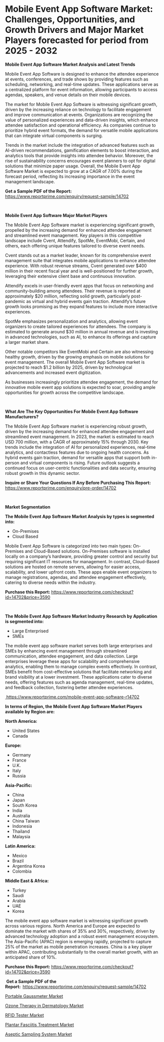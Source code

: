 <p><h1>Mobile Event App Software Market: Challenges, Opportunities, and Growth Drivers and Major Market Players forecasted for period from 2025 - 2032</h1></p><p><strong>Mobile Event App Software Market Analysis and Latest Trends</strong></p>
<p><p>Mobile Event App Software is designed to enhance the attendee experience at events, conferences, and trade shows by providing features such as scheduling, networking, and real-time updates. These applications serve as a centralized platform for event information, allowing participants to access agendas, speakers, and venue details on their mobile devices. </p><p>The market for Mobile Event App Software is witnessing significant growth, driven by the increasing reliance on technology to facilitate engagement and improve communication at events. Organizations are recognizing the value of personalized experiences and data-driven insights, which enhance attendee satisfaction and operational efficiency. As companies continue to prioritize hybrid event formats, the demand for versatile mobile applications that can integrate virtual components is surging.</p><p>Trends in the market include the integration of advanced features such as AI-driven recommendations, gamification elements to boost interaction, and analytics tools that provide insights into attendee behavior. Moreover, the rise of sustainability concerns encourages event planners to opt for digital solutions that minimize paper usage. Overall, the Mobile Event App Software Market is expected to grow at a CAGR of 7.00% during the forecast period, reflecting its increasing importance in the event management landscape.</p></p>
<p><strong>Get a Sample PDF of the Report:&nbsp;</strong> <a href="https://www.reportprime.com/enquiry/request-sample/14702?utm_campaign=1900&utm_medium=2&utm_source=Github&utm_content=ia&utm_term=20032025&utm_id=mobile-event-app-software">https://www.reportprime.com/enquiry/request-sample/14702</a></p>
<p>&nbsp;</p>
<p><strong>Mobile Event App Software Major Market Players</strong></p>
<p><p>The Mobile Event App Software market is experiencing significant growth, propelled by the increasing demand for enhanced attendee engagement and streamlined event management. Key players in this competitive landscape include Cvent, Attendify, SpotMe, EventMobi, Certain, and others, each offering unique features tailored to diverse event needs.</p><p>Cvent stands out as a market leader, known for its comprehensive event management suite that integrates mobile applications to enhance attendee experience. With robust revenue streams, Cvent generated over $400 million in their recent fiscal year and is well-positioned for further growth, leveraging their extensive client base and continuous innovation.</p><p>Attendify excels in user-friendly event apps that focus on networking and community-building among attendees. Their revenue is reported at approximately $20 million, reflecting solid growth, particularly post-pandemic as virtual and hybrid events gain traction. Attendify’s future growth looks promising as they expand features to include more interactive experiences.</p><p>SpotMe emphasizes personalization and analytics, allowing event organizers to create tailored experiences for attendees. The company is estimated to generate around $30 million in annual revenue and is investing in advanced technologies, such as AI, to enhance its offerings and capture a larger market share.</p><p>Other notable competitors like EventMobi and Certain are also witnessing healthy growth, driven by the growing emphasis on mobile solutions for event management. The overall Mobile Event App Software market is projected to reach $1.2 billion by 2025, driven by technological advancements and increased event digitization.</p><p>As businesses increasingly prioritize attendee engagement, the demand for innovative mobile event app solutions is expected to soar, providing ample opportunities for growth across the competitive landscape.</p></p>
<p>&nbsp;</p>
<p><strong>What Are The Key Opportunities For Mobile Event App Software Manufacturers?</strong></p>
<p><p>The Mobile Event App Software market is experiencing robust growth, driven by the increasing demand for enhanced attendee engagement and streamlined event management. In 2023, the market is estimated to reach USD 700 million, with a CAGR of approximately 15% through 2030. Key trends include the integration of AI for personalized experiences, real-time analytics, and contactless features due to ongoing health concerns. As hybrid events gain traction, demand for versatile apps that support both in-person and virtual components is rising. Future outlook suggests a continued focus on user-centric functionalities and data security, ensuring robust growth in this dynamic sector.</p></p>
<p><strong>Inquire or Share Your Questions If Any Before Purchasing This Report:</strong> <a href="https://www.reportprime.com/enquiry/pre-order/14702?utm_campaign=1900&utm_medium=2&utm_source=Github&utm_content=ia&utm_term=20032025&utm_id=mobile-event-app-software">https://www.reportprime.com/enquiry/pre-order/14702</a></p>
<p>&nbsp;</p>
<p><strong>Market Segmentation</strong></p>
<p><strong>The Mobile Event App Software Market Analysis by types is segmented into:</strong></p>
<p><ul><li>On-Premises</li><li>Cloud Based</li></ul></p>
<p><p>Mobile Event App Software is categorized into two main types: On-Premises and Cloud-Based solutions. On-Premises software is installed locally on a company’s hardware, providing greater control and security but requiring significant IT resources for management. In contrast, Cloud-Based solutions are hosted on remote servers, allowing for easier access, scalability, and lower upfront costs. These apps enable event organizers to manage registrations, agendas, and attendee engagement effectively, catering to diverse needs within the industry.</p></p>
<p><strong>Purchase this Report:&nbsp;</strong><a href="https://www.reportprime.com/checkout?id=14702&price=3590&utm_campaign=1900&utm_medium=2&utm_source=Github&utm_content=ia&utm_term=20032025&utm_id=mobile-event-app-software">https://www.reportprime.com/checkout?id=14702&price=3590</a></p>
<p>&nbsp;</p>
<p><strong>The Mobile Event App Software Market Industry Research by Application is segmented into:</strong></p>
<p><ul><li>Large Enterprised</li><li>SMEs</li></ul></p>
<p><p>The mobile event app software market serves both large enterprises and SMEs by enhancing event management through streamlined communication, attendee engagement, and data collection. Large enterprises leverage these apps for scalability and comprehensive analytics, enabling them to manage complex events effectively. In contrast, SMEs benefit from cost-effective solutions that facilitate networking and brand visibility at a lower investment. These applications cater to diverse needs, offering features such as agenda management, real-time updates, and feedback collection, fostering better attendee experiences.</p></p>
<p><a href="https://www.reportprime.com/mobile-event-app-software-r14702?utm_campaign=1900&utm_medium=2&utm_source=Github&utm_content=ia&utm_term=20032025&utm_id=mobile-event-app-software">&nbsp;https://www.reportprime.com/mobile-event-app-software-r14702</a></p>
<p><strong>In terms of Region, the Mobile Event App Software Market Players available by Region are:</strong></p>
<p>
    <p> <strong> North America: </strong>
        <ul>
            <li>United States</li>
            <li>Canada</li>
        </ul>
        </p> 
    <p> <strong> Europe: </strong>
        <ul>
            <li>Germany</li>
            <li>France</li>
            <li>U.K.</li>
            <li>Italy</li>
            <li>Russia</li>
        </ul>
        </p> 
    <p> <strong> Asia-Pacific: </strong>
        <ul>
            <li>China</li>
            <li>Japan</li>
            <li>South Korea</li>
            <li>India</li>
            <li>Australia</li>
            <li>China Taiwan</li>
            <li>Indonesia</li>
            <li>Thailand</li>
            <li>Malaysia</li>
        </ul>
        </p> 
    <p> <strong> Latin America: </strong>
        <ul>
            <li>Mexico</li>
            <li>Brazil</li>
            <li>Argentina Korea</li>
            <li>Colombia</li>
        </ul>
        </p> 
    <p> <strong> Middle East & Africa: </strong>
        <ul>
            <li>Turkey</li>
            <li>Saudi</li>
            <li>Arabia</li>
            <li>UAE</li>
            <li>Korea</li>
        </ul>
    </p>
    </p>
<p><p>The mobile event app software market is witnessing significant growth across various regions. North America and Europe are expected to dominate the market with shares of 35% and 30%, respectively, driven by advanced technology adoption and a robust event management ecosystem. The Asia-Pacific (APAC) region is emerging rapidly, projected to capture 25% of the market as mobile penetration increases. China is a key player within APAC, contributing substantially to the overall market growth, with an anticipated share of 10%.</p></p>
<p><strong>Purchase this Report: </strong><a href="https://www.reportprime.com/checkout?id=14702&price=3590&utm_campaign=1900&utm_medium=2&utm_source=Github&utm_content=ia&utm_term=20032025&utm_id=mobile-event-app-software">https://www.reportprime.com/checkout?id=14702&price=3590</a></p>
<p>&nbsp;<strong>Get a Sample PDF of the Report:&nbsp;&nbsp;</strong><a href="https://www.reportprime.com/enquiry/request-sample/14702?utm_campaign=1900&utm_medium=2&utm_source=Github&utm_content=ia&utm_term=20032025&utm_id=mobile-event-app-software">https://www.reportprime.com/enquiry/request-sample/14702</a></p>
<p><strong></strong></p>
<p><p><a href="https://www.linkedin.com/pulse/portable-gaussmeter-market-outlook-2025-2032-regional-growth-noyjf?utm_campaign=1900&utm_medium=2&utm_source=Github&utm_content=ia&utm_term=20032025&utm_id=mobile-event-app-software">Portable Gaussmeter Market</a></p><p><a href="https://github.com/gassmkalay/Market-Research-Report-List-1/blob/main/ozone-therapy-in-dermatology-market.md?utm_campaign=1900&utm_medium=2&utm_source=Github&utm_content=ia&utm_term=20032025&utm_id=mobile-event-app-software">Ozone Therapy in Dermatology Market</a></p><p><a href="https://www.linkedin.com/pulse/in-depth-evaluation-rfid-tester-market-amacro-overview-forecastedcagr-jaadf?utm_campaign=1900&utm_medium=2&utm_source=Github&utm_content=ia&utm_term=20032025&utm_id=mobile-event-app-software">RFID Tester Market</a></p><p><a href="https://github.com/blauetrelawz/Market-Research-Report-List-1/blob/main/plantar-fasciitis-treatment-market.md?utm_campaign=1900&utm_medium=2&utm_source=Github&utm_content=ia&utm_term=20032025&utm_id=mobile-event-app-software">Plantar Fasciitis Treatment Market</a></p><p><a href="https://www.linkedin.com/pulse/impressive-growth-aseptic-sampling-system-market-cagr-135-from-el0qf?utm_campaign=1900&utm_medium=2&utm_source=Github&utm_content=ia&utm_term=20032025&utm_id=mobile-event-app-software">Aseptic Sampling System Market</a></p></p>